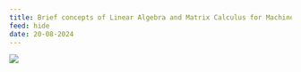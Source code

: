 ```yaml
---
title: Brief concepts of Linear Algebra and Matrix Calculus for Machine Learning
feed: hide
date: 20-08-2024
---
```

![](https://www.youtube.com/watch?v=qBlGg1w-FKw)